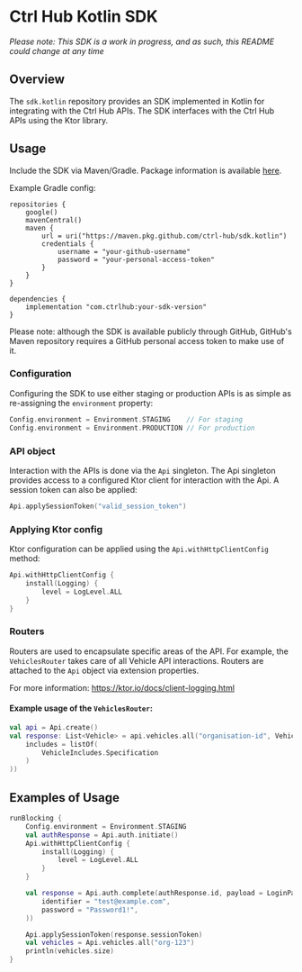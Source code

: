 # Ctrl Hub Kotlin SDK

*Please note: This SDK is a work in progress, and as such, this README could change at any time*

## Overview

The `sdk.kotlin` repository provides an SDK implemented in Kotlin for integrating with the Ctrl Hub APIs. The SDK interfaces with the Ctrl Hub APIs using the Ktor library.

## Usage

Include the SDK via Maven/Gradle. Package information is available [here](https://github.com/ctrl-hub/sdk.kotlin/packages/2363087).

Example Gradle config:

```declarative
repositories {
    google()
    mavenCentral()
    maven {
        url = uri("https://maven.pkg.github.com/ctrl-hub/sdk.kotlin")
        credentials {
            username = "your-github-username"
            password = "your-personal-access-token"
        }
    }
}

dependencies {
    implementation "com.ctrlhub:your-sdk-version"
}
```
Please note: although the SDK is available publicly through GitHub, GitHub's Maven repository requires a GitHub personal access token to make use of it.

### Configuration

Configuring the SDK to use either staging or production APIs is as simple as re-assigning the `environment` property:

```kotlin
Config.environment = Environment.STAGING    // For staging
Config.environment = Environment.PRODUCTION // For production
```

### API object
Interaction with the APIs is done via the `Api` singleton. The Api singleton provides access to a configured Ktor client for interaction with the Api. A session token can also be applied:

```kotlin
Api.applySessionToken("valid_session_token")
```

### Applying Ktor config
Ktor configuration can be applied using the `Api.withHttpClientConfig` method:

```kotlin
Api.withHttpClientConfig {
    install(Logging) {
        level = LogLevel.ALL
    }
}
```

### Routers
Routers are used to encapsulate specific areas of the API. For example, the `VehiclesRouter` takes care of all Vehicle API interactions. Routers are attached to the `Api` object via extension properties.

For more information: https://ktor.io/docs/client-logging.html

#### Example usage of the `VehiclesRouter`:

```kotlin
val api = Api.create()
val response: List<Vehicle> = api.vehicles.all("organisation-id", VehicleRequestParameters(
    includes = listOf(
        VehicleIncludes.Specification
    )
))
```

## Examples of Usage

```kotlin
runBlocking {
    Config.environment = Environment.STAGING
    val authResponse = Api.auth.initiate()
    Api.withHttpClientConfig {
        install(Logging) {
            level = LogLevel.ALL
        }
    }

    val response = Api.auth.complete(authResponse.id, payload = LoginPayload(
        identifier = "test@example.com",
        password = "Password1!",
    ))

    Api.applySessionToken(response.sessionToken)
    val vehicles = Api.vehicles.all("org-123")
    println(vehicles.size)
}
```